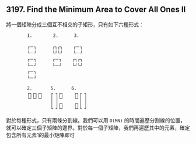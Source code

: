 ## 3197. Find the Minimum Area to Cover All Ones II

將一個矩陣分成三個互不相交的子矩形，只有如下六種形式：

```
        1.        2.      3.
                    
        ┌－┐      ┌┐┌┐    ┌－┐
        └－┘      └┘└┘    └－┘
        ┌－┐      ┌－┐    ┌┐┌┐
        └－┘      └－┘    └┘└┘
        ┌－┐
        └－┘
        
        2.       5.      6.
        ┌┐┌┐┌┐   ┌ ┐┌┐    ┌┐┌ ┐
        └┘└┘└┘   │ │└┘    └┘│ │
                 │ │┌┐    ┌┐│ │
                 └ ┘└┘    └┘└ ┘
```

對於每種形式，只有兩條分割線。我們可以用 `O(MN)` 的時間遍歷分割線的位置，就可以確定三個子矩陣的邊界。對於每一個子矩陣，我們再遍歷其中的元素，確定包含所有元素1的最小矩陣即可
